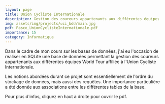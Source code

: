 ```yaml
---
layout: page
title: Union Cycliste Internationale
description: Gestion des coureurs appartenants aux différentes équipes de la fédération.
img: assets/img/projects/uci_bdd/main.jpg
pdf: Pasco_UnionCyclisteInternationale.pdf
importance: 15
category: Informatique
---
```


Dans le cadre de mon cours sur les bases de données, j'ai eu l'occasion de réaliser en SQLite une base de données permettant la gestion des coureurs appartenants aux différentes équipes World Tour affiliée à l'Union Cycliste Internationale.

Les notions abordées durant ce projet sont essentiellement de l'ordre du stockage de données, mais aussi des requêtes. Une importance particulière a été donnée aux associations entre les différentes tables de la base.

Pour plus d'infos, cliquez en haut à droite pour ouvrir le pdf.
